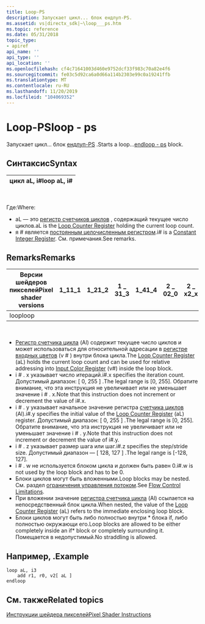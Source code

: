 ```yaml
---
title: Loop-PS
description: Запускает цикл... блок ендлуп-PS.
ms.assetid: vs|directx_sdk|~\loop___ps.htm
ms.topic: reference
ms.date: 05/31/2018
topic_type:
- apiref
api_name: ''
api_type: ''
api_location: ''
ms.openlocfilehash: cf4c71641003d460e9752dcf33f983c70a82e4f6
ms.sourcegitcommit: fe03c5d92ca6a0d66a114b2303e99c0a19241ffb
ms.translationtype: MT
ms.contentlocale: ru-RU
ms.lasthandoff: 11/20/2019
ms.locfileid: "104069352"
---
```

# <a name="loop---ps"></a><span data-ttu-id="f1300-103">Loop-PS</span><span class="sxs-lookup"><span data-stu-id="f1300-103">loop - ps</span></span>

<span data-ttu-id="f1300-104">Запускает цикл... блок [ендлуп-PS](endloop---ps.md) .</span><span class="sxs-lookup"><span data-stu-id="f1300-104">Starts a loop...[endloop - ps](endloop---ps.md) block.</span></span>

## <a name="syntax"></a><span data-ttu-id="f1300-105">Синтаксис</span><span class="sxs-lookup"><span data-stu-id="f1300-105">Syntax</span></span>



| <span data-ttu-id="f1300-106">цикл aL, i\#</span><span class="sxs-lookup"><span data-stu-id="f1300-106">loop aL, i\#</span></span> |
|--------------|



 

<span data-ttu-id="f1300-107">Где:</span><span class="sxs-lookup"><span data-stu-id="f1300-107">Where:</span></span>

-   <span data-ttu-id="f1300-108">aL — это [регистр счетчиков циклов](dx9-graphics-reference-asm-ps-registers-loop-counter.md) , содержащий текущее число циклов.</span><span class="sxs-lookup"><span data-stu-id="f1300-108">aL is the [Loop Counter Register](dx9-graphics-reference-asm-ps-registers-loop-counter.md) holding the current loop count.</span></span>
-   <span data-ttu-id="f1300-109">я \# является [постоянным целочисленным регистром](dx9-graphics-reference-asm-ps-registers-constant-integer.md).</span><span class="sxs-lookup"><span data-stu-id="f1300-109">i\# is a [Constant Integer Register](dx9-graphics-reference-asm-ps-registers-constant-integer.md).</span></span> <span data-ttu-id="f1300-110">См. примечания.</span><span class="sxs-lookup"><span data-stu-id="f1300-110">See remarks.</span></span>

## <a name="remarks"></a><span data-ttu-id="f1300-111">Remarks</span><span class="sxs-lookup"><span data-stu-id="f1300-111">Remarks</span></span>



| <span data-ttu-id="f1300-112">Версии шейдеров пикселей</span><span class="sxs-lookup"><span data-stu-id="f1300-112">Pixel shader versions</span></span> | <span data-ttu-id="f1300-113">1\_1</span><span class="sxs-lookup"><span data-stu-id="f1300-113">1\_1</span></span> | <span data-ttu-id="f1300-114">1\_2</span><span class="sxs-lookup"><span data-stu-id="f1300-114">1\_2</span></span> | <span data-ttu-id="f1300-115">1 \_ 3</span><span class="sxs-lookup"><span data-stu-id="f1300-115">1\_3</span></span> | <span data-ttu-id="f1300-116">1\_4</span><span class="sxs-lookup"><span data-stu-id="f1300-116">1\_4</span></span> | <span data-ttu-id="f1300-117">2 \_ 0</span><span class="sxs-lookup"><span data-stu-id="f1300-117">2\_0</span></span> | <span data-ttu-id="f1300-118">2 \_ x</span><span class="sxs-lookup"><span data-stu-id="f1300-118">2\_x</span></span> | <span data-ttu-id="f1300-119">2 \_ SW</span><span class="sxs-lookup"><span data-stu-id="f1300-119">2\_sw</span></span> | <span data-ttu-id="f1300-120">3 \_ 0</span><span class="sxs-lookup"><span data-stu-id="f1300-120">3\_0</span></span> | <span data-ttu-id="f1300-121">3 \_ SW</span><span class="sxs-lookup"><span data-stu-id="f1300-121">3\_sw</span></span> |
|-----------------------|------|------|------|------|------|------|-------|------|-------|
| <span data-ttu-id="f1300-122">loop</span><span class="sxs-lookup"><span data-stu-id="f1300-122">loop</span></span>                  |      |      |      |      |      |      |       | <span data-ttu-id="f1300-123">x</span><span class="sxs-lookup"><span data-stu-id="f1300-123">x</span></span>    | <span data-ttu-id="f1300-124">x</span><span class="sxs-lookup"><span data-stu-id="f1300-124">x</span></span>     |



 

-   <span data-ttu-id="f1300-125">[Регистр счетчика цикла](dx9-graphics-reference-asm-ps-registers-loop-counter.md) (Al) содержит текущее число циклов и может использоваться для относительной адресации в [регистре входных цветов](dx9-graphics-reference-asm-ps-registers-input-color.md) (v \# ) внутри блока цикла.</span><span class="sxs-lookup"><span data-stu-id="f1300-125">The [Loop Counter Register](dx9-graphics-reference-asm-ps-registers-loop-counter.md) (aL) holds the current loop count and can be used for relative addressing into [Input Color Register](dx9-graphics-reference-asm-ps-registers-input-color.md) (v\#) inside the loop block.</span></span>
-   <span data-ttu-id="f1300-126">i \# . x указывает число итераций.</span><span class="sxs-lookup"><span data-stu-id="f1300-126">i\#.x specifies the iteration count.</span></span> <span data-ttu-id="f1300-127">Допустимый диапазон: \[ 0, 255 \] .</span><span class="sxs-lookup"><span data-stu-id="f1300-127">The legal range is \[0, 255\].</span></span> <span data-ttu-id="f1300-128">Обратите внимание, что эта инструкция не увеличивает или не уменьшает значение i \# . x.</span><span class="sxs-lookup"><span data-stu-id="f1300-128">Note that this instruction does not increment or decrement the value of i\#.x.</span></span>
-   <span data-ttu-id="f1300-129">i \# . y указывает начальное значение регистра [счетчика циклов](dx9-graphics-reference-asm-ps-registers-loop-counter.md) (Al).</span><span class="sxs-lookup"><span data-stu-id="f1300-129">i\#.y specifies the initial value of the [Loop Counter Register](dx9-graphics-reference-asm-ps-registers-loop-counter.md) (aL) register.</span></span> <span data-ttu-id="f1300-130">Допустимый диапазон: \[ 0, 255 \] .</span><span class="sxs-lookup"><span data-stu-id="f1300-130">The legal range is \[0, 255\].</span></span> <span data-ttu-id="f1300-131">Обратите внимание, что эта инструкция не увеличивает или не уменьшает значение i \# . y.</span><span class="sxs-lookup"><span data-stu-id="f1300-131">Note that this instruction does not increment or decrement the value of i\#.y.</span></span>
-   <span data-ttu-id="f1300-132">i \# . z указывает размер шага или шаг.</span><span class="sxs-lookup"><span data-stu-id="f1300-132">i\#.z specifies the step/stride size.</span></span> <span data-ttu-id="f1300-133">Допустимый диапазон — \[ 128, 127 \] .</span><span class="sxs-lookup"><span data-stu-id="f1300-133">The legal range is \[-128, 127\].</span></span>
-   <span data-ttu-id="f1300-134">i \# . w не используется блоком цикла и должен быть равен 0.</span><span class="sxs-lookup"><span data-stu-id="f1300-134">i\#.w is not used by the loop block and has to be 0.</span></span>
-   <span data-ttu-id="f1300-135">Блоки циклов могут быть вложенными.</span><span class="sxs-lookup"><span data-stu-id="f1300-135">Loop blocks may be nested.</span></span> <span data-ttu-id="f1300-136">См. раздел [ограничения управления потоком](dx9-graphics-reference-asm-ps-instructions-flow-control.md).</span><span class="sxs-lookup"><span data-stu-id="f1300-136">See [Flow Control Limitations](dx9-graphics-reference-asm-ps-instructions-flow-control.md).</span></span>
-   <span data-ttu-id="f1300-137">При вложении значение [регистра счетчика цикла](dx9-graphics-reference-asm-ps-registers-loop-counter.md) (Al) ссылается на непосредственный блок цикла.</span><span class="sxs-lookup"><span data-stu-id="f1300-137">When nested, the value of the [Loop Counter Register](dx9-graphics-reference-asm-ps-registers-loop-counter.md) (aL) refers to the immediate enclosing loop block.</span></span>
-   <span data-ttu-id="f1300-138">Блоки циклов могут быть либо полностью внутри \* блока if, либо полностью окружающи его.</span><span class="sxs-lookup"><span data-stu-id="f1300-138">Loop blocks are allowed to be either completely inside an if\* block or completely surrounding it.</span></span> <span data-ttu-id="f1300-139">Помещается в недопустимый.</span><span class="sxs-lookup"><span data-stu-id="f1300-139">No straddling is allowed.</span></span>

## <a name="example"></a><span data-ttu-id="f1300-140">Например, .</span><span class="sxs-lookup"><span data-stu-id="f1300-140">Example</span></span>


```
loop aL, i3
    add r1, r0, v2[ aL ]
endloop
```



## <a name="related-topics"></a><span data-ttu-id="f1300-141">См. также</span><span class="sxs-lookup"><span data-stu-id="f1300-141">Related topics</span></span>

<dl> <dt>

[<span data-ttu-id="f1300-142">Инструкции шейдера пикселей</span><span class="sxs-lookup"><span data-stu-id="f1300-142">Pixel Shader Instructions</span></span>](dx9-graphics-reference-asm-ps-instructions.md)
</dt> </dl>

 

 





